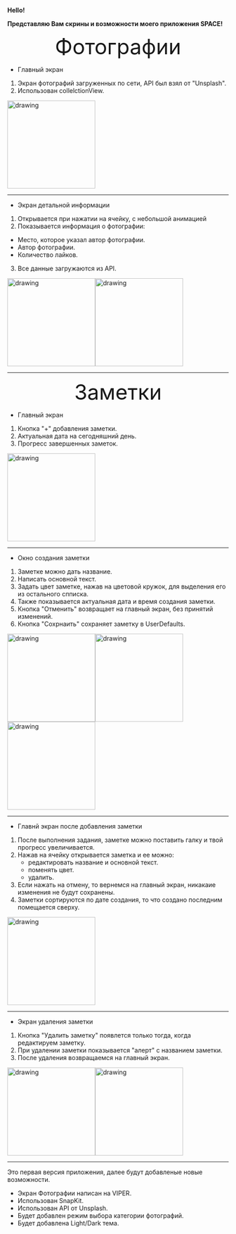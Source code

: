 **Hello!**

**Представляю Вам скрины и возможности моего приложения SPACE!**

<p align="center">
    <font size="15">
    Фотографии 
    </font> 
</p>

- Главный экран

1. Экран фотографий загруженных по сети, API был взял от "Unsplash".
2. Использован collelctionView.

<img src="images/photo-2.png" alt="drawing" width="200"/>

---

- Экран детальной информации

1. Открывается при нажатии на ячейку, с небольшой анимацией
2. Показывается информация о фотографии:

- Место, которое указал автор фотографии.
- Автор фотографии.
- Количество лайков.

3. Все данные загружаются из API.

<img src="images/photo-video.gif" alt="drawing" width="200"/><img src="images/photo-1.png" alt="drawing" width="200"/>

---

<p align="center">
    <font size="15">
    Заметки 
    </font> 
</p>

- Главный экран

1. Кнопка "+" добавления заметки.
2. Актуальная дата на сегодняшний день.
3. Прогресс завершенных заметок.

<img src="images/1.png" alt="drawing" width="200"/>

---

- Окно создания заметки

1. Заметке можно дать название.
2. Написать основной текст.
3. Задать цвет заметке, нажав на цветовой кружок, для выделения его из остального спписка.
4. Также показывается актуальная дата и время создания заметки.
5. Кнопка "Отменить" возвращает на главный экран, без принятий изменений.
6. Кнопка "Сохрнаить" сохраняет заметку в UserDefaults.

<img src="images/2.png" alt="drawing" width="200"/><img src="images/3.png" alt="drawing" width="200"/><img src="images/8.png" alt="drawing" width="200"/>

---

- Главнй экран после добавления заметки

1. После выполнения задания, заметке можно поставить галку и твой прогресс увеличивается.
2. Нажав на ячейку открывается заметка и ее можно:
   - редактировать название и основной текст.
   - поменять цвет.
   - удалить.
3. Если нажать на отмену, то вернемся на главный экран, никакаие изменения не будут сохранены.
4. Заметки сортируются по дате создания, то что создано последним помещается сверху.

<img src="images/4.png" alt="drawing" width="200"/>

---

- Экран удаления заметки

1.  Кнопка "Удалить заметку" появлется только тогда, когда редактируем заметку.
2.  При удалении заметки показывается "алерт" с названием заметки.
3.  После удаления возвращаемся на главный экран.

<img src="images/5.png" alt="drawing" width="200"/><img src="images/6.png" alt="drawing" width="200"/>

---

Это первая версия приложения, далее будут добавленые новые возможности.

- Экран Фотографии написан на VIPER.
- Использован SnapKit.
- Использован API от Unsplash.
- Будет добавлен режим выбора категории фотографий.
- Будет добавлена Light/Dark тема.
